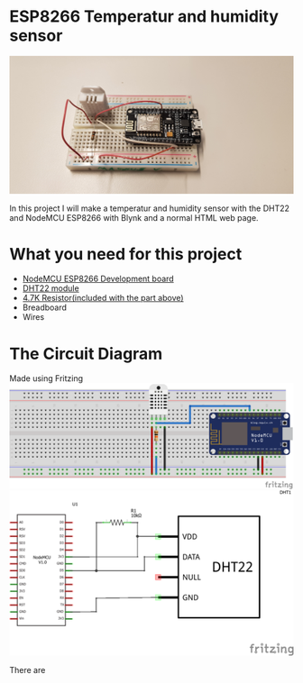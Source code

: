 # ESP8266 Temperatur and humidity sensor

<img src="img/20191120_131644.jpg" width="700">
 
 In this project I will make a temperatur and humidity sensor with the DHT22 and NodeMCU ESP8266 with Blynk and a normal HTML web page.
 
# What you need for this project
 * [NodeMCU ESP8266 Development board](https://www.ebay.com/sch/i.html?_from=R40&_trksid=m570.l1313&_nkw=nodemcu+esp8266+esp-12+v3&_sacat=65507&LH_TitleDesc=0&_osacat=65507&_odkw=nodemcu+esp8266+esp-12)
 * [DHT22 module](https://www.adafruit.com/product/385)
 * [4.7K Resistor(included with the part above)](https://www.ebay.com/sch/i.html?_from=R40&_trksid=m570.l1313&_nkw=4.7k+resistor&_sacat=0)
 * Breadboard
 * Wires

 # The Circuit Diagram
 Made using Fritzing
 <img src="img/ESP8266 wether_bb.png" width="700">
 <img src="img/ESP8266 wether_schem.png" width="700">

There are 
